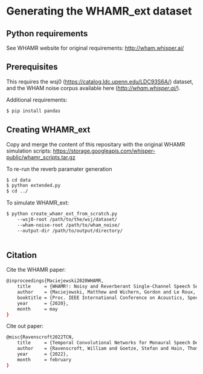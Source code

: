 # Generating the WHAMR_ext dataset

## Python requirements

See WHAMR website for original requirements: http://wham.whisper.ai/

## Prerequisites

This requires the wsj0 (https://catalog.ldc.upenn.edu/LDC93S6A/) dataset,
and the WHAM noise corpus available here (*http://wham.whisper.ai/*).

Additional requirements:

```sh
$ pip install pandas
```

## Creating WHAMR_ext

Copy and merge the content of this repositary with the original WHAMR simulation scripts: https://storage.googleapis.com/whisper-public/whamr_scripts.tar.gz

To re-run the reverb paramater generation
```sh
$ cd data
$ python extended.py
$ cd ../
```

To simulate WHAMR_ext:

```sh
$ python create_whamr_ext_from_scratch.py 
    --wsj0-root /path/to/the/wsj/dataset/ 
    --wham-noise-root /path/to/wham_noise/ 
    --output-dir /path/to/output/directory/ 
 
```



## Citation
Cite the WHAMR paper:

```sh
@inproceedings{Maciejewski2020WHAMR,
    title     = {WHAMR!: Noisy and Reverberant Single-Channel Speech Separation},
    author    = {Maciejewski, Matthew and Wichern, Gordon and Le Roux, Jonathan},
    booktitle = {Proc. IEEE International Conference on Acoustics, Speech and Signal Processing (ICASSP)},
    year      = {2020},
    month     = may
}
```

Cite out paper:

```sh
@misc{Ravenscroft2022TCN,
    title     = {Temporal Convolutional Networks for Monaural Speech Dereverberation},
    author    = {Ravenscroft, William and Goetze, Stefan and Hain, Thomas},
    year      = {2022},
    month     = february
}
```
